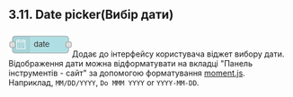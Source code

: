 ## 3.11. Date picker(Вибір дати)

![img](media/date.png)Додає до інтерфейсу користувача віджет вибору дати. Відображення дати можна відформатувати на вкладці "Панель інструментів - сайт" за допомогою форматування [moment.js](https://momentjs.com/docs/#/displaying/). Наприклад, `MM/DD/YYYY`, `Do MMM YYYY` or `YYYY-MM-DD`.
